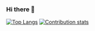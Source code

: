 ### Hi there 👋

<!--
**chibbi/chibbi** is a ✨ _special_ ✨ repository because its `README.md` (this file) appears on your GitHub profile.
Here are some ideas to get you started:
- 🔭 I’m currently working on ...
- 🌱 I’m currently learning ...
- 👯 I’m looking to collaborate on ...
- 🤔 I’m looking for help with ...
- 💬 Ask me about ...
- 📫 How to reach me: ...
- 😄 Pronouns: ...
- ⚡ Fun fact: ...
-->

[![Top Langs](https://github-readme-stats.vercel.app/api/top-langs/?username=chibbi&show_icons=true&theme=radical)](https://github.com/anuraghazra/github-readme-stats)
[![Contribution stats](https://github-readme-stats.vercel.app/api?username=chibbi&show_icons=true&theme=radical)](https://github.com/anuraghazra/github-readme-stats)
